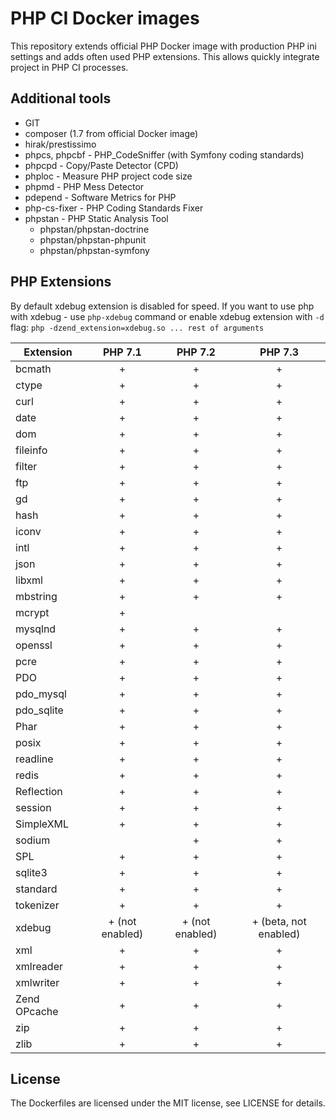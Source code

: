 # PHP CI Docker images

This repository extends official PHP Docker image with production 
PHP ini settings and adds often used PHP extensions.
This allows quickly integrate project in PHP CI processes.

## Additional tools
* GIT
* composer (1.7 from official Docker image)
* hirak/prestissimo
* phpcs, phpcbf - PHP_CodeSniffer (with Symfony coding standards)
* phpcpd - Copy/Paste Detector (CPD)
* phploc - Measure PHP project code size
* phpmd - PHP Mess Detector
* pdepend - Software Metrics for PHP
* php-cs-fixer - PHP Coding Standards Fixer
* phpstan - PHP Static Analysis Tool
  * phpstan/phpstan-doctrine
  * phpstan/phpstan-phpunit
  * phpstan/phpstan-symfony

## PHP Extensions

By default xdebug extension is disabled for speed.
If you want to use php with xdebug - use `php-xdebug` command
or enable xdebug extension with `-d` flag: `php -dzend_extension=xdebug.so ... rest of arguments`

| Extension | PHP 7.1 | PHP 7.2 | PHP 7.3 |
|---|:---:|:---:|:---:|
|bcmath| + | + | + |
|ctype| + | + | + |
|curl| + | + | + |
|date| + | + | + |
|dom| + | + | + |
|fileinfo| + | + | + |
|filter| + | + | + |
|ftp| + | + | + |
|gd| + | + | + |
|hash| + | + | + |
|iconv| + | + | + |
|intl| + | + | + |
|json| + | + | + |
|libxml| + | + | + |
|mbstring| + | + | + |
|mcrypt| + |  |  |
|mysqlnd| + | + | + |
|openssl| + | + | + |
|pcre| + | + | + |
|PDO| + | + | + |
|pdo_mysql| + | + | + |
|pdo_sqlite| + | + | + |
|Phar| + | + | + |
|posix| + | + | + |
|readline| + | + | + |
|redis| + | + | + |
|Reflection| + | + | + |
|session| + | + | + |
|SimpleXML| + | + | + |
|sodium|  | + | + |
|SPL| + | + | + |
|sqlite3| + | + | + |
|standard| + | + | + |
|tokenizer| + | + | + |
|xdebug| + (not enabled) | + (not enabled) | + (beta, not enabled) |
|xml| + | + | + |
|xmlreader| + | + | + |
|xmlwriter| + | + | + |
|Zend OPcache| + | + | + |
|zip| + | + | + |
|zlib| + | + | + |


## License

The Dockerfiles are licensed under the MIT license, see LICENSE for details.
